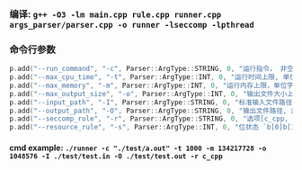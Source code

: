 ### 编译: ```g++ -O3 -lm main.cpp rule.cpp runner.cpp args_parser/parser.cpp -o runner -lseccomp -lpthread```

### 命令行参数
```C++
p.add("--run_command", "-c", Parser::ArgType::STRING, 0, "运行指令， 非空");
p.add("--max_cpu_time", "-t", Parser::ArgType::INT, 0, "运行时间上限, 单位毫秒， 默认 20 秒 ");
p.add("--max_memory", "-m", Parser::ArgType::INT, 0, "运行内存上限，单位字节, 默认 1024 MB");
p.add("--max_output_size", "-o", Parser::ArgType::INT, 0, "输出文件大小上限，单位字节， 默认 64MB");
p.add("--input_path", "-I", Parser::ArgType::STRING, 0, "标准输入文件路径, 可空");
p.add("--output_path", "-O", Parser::ArgType::STRING, 0, "输出文件路径, 非空");
p.add("--seccomp_rule", "-r", Parser::ArgType::STRING, 0, "选项[c_cpp, general, none], 默认c_cpp");
p.add("--resource_rule", "-s", Parser::ArgType::INT, 0, "位状态 `b[0]b[1]b[2]`，b[0]是否进行时间限制，b[1]是否进行内存限制，b[2]是否进行输出文件大小限制，默认 `7`");
```

#### cmd example: ```./runner -c "./test/a.out" -t 1000 -m 134217728 -o 1048576 -I ./test/test.in -O ./test/test.out -r c_cpp```

